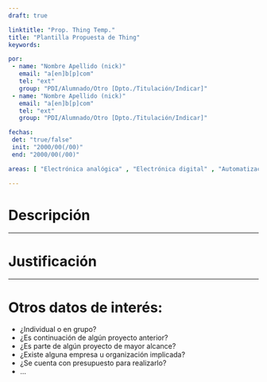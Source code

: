 ```yaml
---
draft: true

linktitle: "Prop. Thing Temp."
title: "Plantilla Propuesta de Thing"
keywords:

por:
 - name: "Nombre Apellido (nick)"
   email: "a[en]b[p]com"
   tel: "ext"
   group: "PDI/Alumnado/Otro [Dpto./Titulación/Indicar]"
 - name: "Nombre Apellido (nick)"
   email: "a[en]b[p]com"
   tel: "ext"
   group: "PDI/Alumnado/Otro [Dpto./Titulación/Indicar]"

fechas:
 det: "true/false"
 init: "2000/00(/00)"
 end: "2000/00(/00)"

areas: [ "Electrónica analógica" , "Electrónica digital" , "Automatización con PLC" , "Programación microcontroladores" , "Arduino" , "FPGAs" , "Control de motores" , "Regulación automática" , "Diseño CAD" , "Diseño electrónico" , "Programación en ___" , "Radiofrecuencia" , "Programación web" , "Matlab" , "Labview" , "AutoCAD" , "OrCAD" ]

---
```


# Descripción

---

# Justificación

---

# Otros datos de interés:

- ¿Individual o en grupo?
- ¿Es continuación de algún proyecto anterior?
- ¿Es parte de algún proyecto de mayor alcance?
- ¿Existe alguna empresa u organización implicada?
- ¿Se cuenta con presupuesto para realizarlo?
- ...
